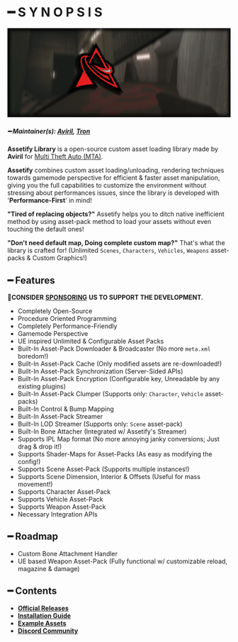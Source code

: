 # ━ S Y N O P S I S

![](https://raw.githubusercontent.com/ov-sa/Assetify-Library/Documentation/assets/assetify_banner.png)

##### ━ Maintainer(s): [Aviril](https://github.com/Aviril), [Tron](https://github.com/OvileAmriam)

**Assetify Library** is a open-source custom asset loading library made by **Aviril** for [Multi Theft Auto \(MTA\)](https://multitheftauto.com/).

**Assetify** combines custom asset loading/unloading, rendering techniques towards gamemode perspective for efficient & faster asset manipulation, giving you the full capabilities to customize the environment without stressing about performances issues, since the library is developed with '**Performance-First**' in mind!

**"Tired of replacing objects?"** Assetify helps you to ditch native inefficient method by using asset-pack method to load your assets without even touching the default ones! 

**"Don't need default map, Doing complete custom map?"** That's what the library is crafted for! (Unlimited `Scenes`, `Characters`, `Vehicles`, `Weapons` asset-packs & Custom Graphics!)

## ━ Features

💎**CONSIDER** [**SPONSORING**](https://ko-fi.com/ovileamriam) **US TO SUPPORT THE DEVELOPMENT.**

* Completely Open-Source
* Procedure Oriented Programming
* Completely Performance-Friendly
* Gamemode Perspective
* UE inspired Unlimited & Configurable Asset Packs
* Built-In Asset-Pack Downloader & Broadcaster (No more `meta.xml` boredom!)
* Built-In Asset-Pack Cache (Only modified assets are re-downloaded!)
* Built-In Asset-Pack Synchronization (Server-Sided APIs)
* Built-In Asset-Pack Encryption (Configurable key, Unreadable by any existing plugins)
* Built-In Asset-Pack Clumper (Supports only: `Character`, `Vehicle` asset-packs)
* Built-In Control & Bump Mapping
* Built-In Asset-Pack Streamer
* Built-In LOD Streamer (Supports only: `Scene` asset-pack)
* Built-In Bone Attacher (Integrated w/ Assetify's Streamer)
* Supports IPL Map format (No more annoying janky conversions; Just drag & drop it!)
* Supports Shader-Maps for Asset-Packs (As easy as modifying the config!)
* Supports Scene Asset-Pack (Supports multiple instances!)
* Supports Scene Dimension, Interior & Offsets (Useful for mass movement!)
* Supports Character Asset-Pack
* Supports Vehicle Asset-Pack
* Supports Weapon Asset-Pack
* Necessary Integration APIs

## ━ Roadmap

* Custom Bone Attachment Handler
* UE based Weapon Asset-Pack (Fully functional w/ customizable reload, magazine & damage)

## ━ Contents

* [**Official Releases**](https://github.com/ov-sa/Assetify-Library/releases)
* [**Installation Guide**](#)
* [**Example Assets**](https://github.com/ov-sa/Assetify-Library/tree/Example)
* [**Discord Community**](http://discord.gg/sVCnxPW)
